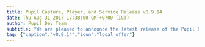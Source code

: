 ```yaml
--- 
title: Pupil Capture, Player, and Service Release v0.9.14
date: Thu Aug 31 2017 17:38:00 GMT+0700 (ICT) 
author: Pupil Dev Team 
subtitle: "We are pleased to announce the latest release of the Pupil Platform v0.9.14..."
tag: {"caption":"v0.9.14","icon":"local_offer"} 
---
```


<script src="//cdn.rawgit.com/showdownjs/showdown/1.3.0/dist/showdown.min.js"></script>
<script type="text/javascript">
document.addEventListener("DOMContentLoaded", function(event) { 
  $(document).ready(function() {
    $.ajax({
      type: 'GET',
      url: "https://api.github.com/repos/pupil-labs/pupil/releases/tags/v0.9.14",
      dataType: "jsonp",
      success: function(data, textStatus,jaXHR){
        var converter = new showdown.Converter();
        var text = data.data.body;
        var html = converter.makeHtml(text);
        html += '<a href="https://github.com/pupil-labs/pupil/releases/tag/v0.9.14">Download v0.9.14</a>'  
        $('section[class~="content"]').html(html);
      }
    });
  });
});
</script>